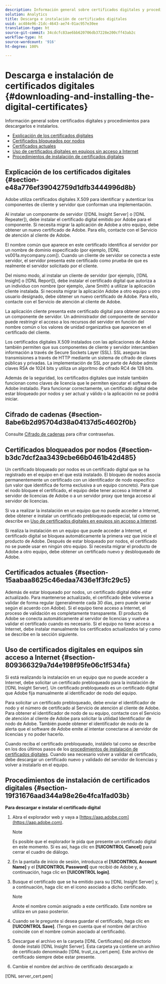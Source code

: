 ```yaml
---
description: Información general sobre certificados digitales y procedimientos para descargarlos e instalarlos.
solution: Analytics
title: Descarga e instalación de certificados digitales
uuid: ac484e96-21dc-4643-ae74-01ac957e30ee
translation-type: ht
source-git-commit: 34cdcfc83ae6bb620706db37228e200cff43ab2c
workflow-type: ht
source-wordcount: '916'
ht-degree: 100%

---
```



# Descarga e instalación de certificados digitales {#downloading-and-installing-the-digital-certificates}

Información general sobre certificados digitales y procedimientos para descargarlos e instalarlos.

* [Explicación de los certificados digitales](../../../../../home/c-inst-svr/c-install-ins-svr/t-install-proc-inst-svr-dpu/c-dnld-dgtl-cert/c-dnld-dgtl-cert.md#section-e48a776ef39042759d1dfb3444996d8b)
* [Certificados bloqueados por nodos](../../../../../home/c-inst-svr/c-install-ins-svr/t-install-proc-inst-svr-dpu/c-dnld-dgtl-cert/c-dnld-dgtl-cert.md#section-b3dc7dcf2aa3439cbe66b0461b42d485)
* [Certificados actuales](../../../../../home/c-inst-svr/c-install-ins-svr/t-install-proc-inst-svr-dpu/c-dnld-dgtl-cert/c-dnld-dgtl-cert.md#section-15aabaa8625c46edaa7436e1f3fc29c5)
* [Uso de certificados digitales en equipos sin acceso a Internet](../../../../../home/c-inst-svr/c-install-ins-svr/t-install-proc-inst-svr-dpu/c-dnld-dgtl-cert/c-dnld-dgtl-cert.md#section-809366329a7d4e198f95fe06c1f534fa)
* [Procedimientos de instalación de certificados digitales](../../../../../home/c-inst-svr/c-install-ins-svr/t-install-proc-inst-svr-dpu/c-dnld-dgtl-cert/c-dnld-dgtl-cert.md#section-19f31676aad344a98e26e4fca1fad03b)

## Explicación de los certificados digitales {#section-e48a776ef39042759d1dfb3444996d8b}

Adobe utiliza certificados digitales X.509 para identificar y autenticar los componentes de cliente y servidor que conforman una implementación.

Al instalar un componente de servidor ([!DNL Insight Server] o [!DNL Repeater]), debe instalar el certificado digital emitido por Adobe para el componente. Si necesita migrar la aplicación de Adobe a otro equipo, debe obtener un nuevo certificado de Adobe. Para ello, contacte con el Servicio de atención al cliente de Adobe.

El nombre común que aparece en este certificado identifica al servidor por un nombre de dominio especificado (por ejemplo, [!DNL vs001a.mycompany.com]). Cuando un cliente de servidor se conecta a este servidor, el servidor presenta este certificado como prueba de que es realmente el servidor solicitado por el cliente.

Del mismo modo, al instalar un cliente de servidor (por ejemplo, [!DNL Insight] o [!DNL Report]), debe instalar el certificado digital que autoriza a un individuo con nombre (por ejemplo, Jane Smith) a utilizar la aplicación cliente instalada. Si necesita migrar la aplicación Adobe a otro equipo u otro usuario designado, debe obtener un nuevo certificado de Adobe. Para ello, contacte con el Servicio de atención al cliente de Adobe.

La aplicación cliente presenta este certificado digital para obtener acceso a un componente de servidor. Un administrador del componente de servidor puede restringir el acceso a los recursos del servidor en función del nombre común o los valores de unidad organizativa que aparecen en el certificado del cliente.

Los certificados digitales X.509 instalados con las aplicaciones de Adobe también permiten que sus componentes de cliente y servidor intercambien información a través de Secure Sockets Layer (SSL). SSL asegura las transmisiones a través de HTTP mediante un sistema de cifrado de claves públicas y privadas. La implementación de SSL por parte de Adobe admite claves RSA de 1024 bits y utiliza un algoritmo de cifrado RC4 de 128 bits.

Además de la seguridad, los certificados digitales que instale también funcionan como claves de licencia que le permiten ejecutar el software de Adobe instalado. Para funcionar correctamente, un certificado digital debe estar bloqueado por nodos y ser actual y válido o la aplicación no se podrá iniciar.

## Cifrado de cadenas {#section-8abe6b2d95704d38a04137d5c4602f0b}

Consulte [Cifrado de cadenas](../../../../../home/c-inst-svr/c-install-ins-svr/t-install-proc-inst-svr-dpu/c-dnld-dgtl-cert/string-encryption.md#concept-35da0b53650a4d7e82b240ad27f6d45a) para cifrar contraseñas.

## Certificados bloqueados por nodos {#section-b3dc7dcf2aa3439cbe66b0461b42d485}

Un certificado bloqueado por nodos es un certificado digital que se ha registrado en el equipo en el que está instalado. El bloqueo de nodos asocia permanentemente un certificado con un identificador de nodo específico (un valor que identifica de forma exclusiva a un equipo concreto). Para que el nodo bloquee el certificado, el equipo debe tener acceso a Internet al servidor de licencias de Adobe o a un servidor proxy que tenga acceso al servidor de licencias.

Si va a realizar la instalación en un equipo que no puede acceder a Internet, debe obtener e instalar un certificado prebloqueado especial, tal como se describe en [Uso de certificados digitales en equipos sin acceso a Internet](../../../../../home/c-inst-svr/c-install-ins-svr/t-install-proc-inst-svr-dpu/c-dnld-dgtl-cert/c-dnld-dgtl-cert.md#section-809366329a7d4e198f95fe06c1f534fa).

Si realiza la instalación en un equipo que puede acceder a Internet, el certificado digital se bloquea automáticamente la primera vez que inicie el producto de Adobe. Después de estar bloqueado por nodos, el certificado no se puede usar en ningún otro equipo. Si necesita migrar el producto de Adobe a otro equipo, debe obtener un certificado nuevo y desbloqueado de Adobe.

## Certificados actuales {#section-15aabaa8625c46edaa7436e1f3fc29c5}

Además de estar bloqueado por nodos, un certificado digital debe estar actualizado. Para mantenerse actualizado, el certificado debe volverse a validar de forma regular (generalmente cada 30 días, pero puede variar según el acuerdo con Adobe). Si el equipo tiene acceso a Internet, el proceso de validación es completamente transparente. El producto de Adobe se conecta automáticamente al servidor de licencias y vuelve a validar el certificado cuando es necesario. Si el equipo no tiene acceso a Internet, debe instalar manualmente los certificados actualizados tal y como se describe en la sección siguiente.

## Uso de certificados digitales en equipos sin acceso a Internet {#section-809366329a7d4e198f95fe06c1f534fa}

Si está realizando la instalación en un equipo que no puede acceder a Internet, debe solicitar un certificado prebloqueado para la instalación de [!DNL Insight Server]. Un certificado prebloqueado es un certificado digital que Adobe fija manualmente al identificador de nodo del equipo.

Para solicitar un certificado prebloqueado, debe enviar el identificador de nodo y el número de certificado al Servicio de atención al cliente de Adobe. Para obtener el identificador de nodo de su equipo, contacte con el Servicio de atención al cliente de Adobe para solicitar la utilidad Identificador de nodo de Adobe. También puede obtener el identificador de nodo de la alerta que el software de Adobe emite al intentar conectarse al servidor de licencias y no poder hacerlo.

Cuando reciba el certificado prebloqueado, instálelo tal como se describe en los dos últimos pasos de los [procedimientos de instalación de certificados digitales](../../../../../home/c-inst-svr/c-install-ins-svr/t-install-proc-inst-svr-dpu/c-dnld-dgtl-cert/c-dnld-dgtl-cert.md#section-19f31676aad344a98e26e4fca1fad03b). Cuando sea necesario volver a validar el certificado, debe descargar un certificado nuevo y validado del servidor de licencias y volver a instalarlo en el equipo.

## Procedimientos de instalación de certificados digitales {#section-19f31676aad344a98e26e4fca1fad03b}

**Para descargar e instalar el certificado digital**

1. Abra el explorador web y vaya a [https://aap.adobe.com](https://aap.adobe.com).

   >[!NOTE]
   >
   >Es posible que el explorador le pida que presente un certificado digital en este momento. Si es así, haga clic en **[!UICONTROL Cancel]** para cerrar el cuadro de diálogo.

1. En la pantalla de inicio de sesión, introduzca el **[!UICONTROL Account Name]** y el **[!UICONTROL Password]** que recibió de Adobe y, a continuación, haga clic en **[!UICONTROL login]**.

1. Busque el certificado que se ha emitido para su [!DNL Insight Server] y, a continuación, haga clic en el icono asociado a dicho certificado.

   >[!NOTE]
   >
   >Anote el nombre común asignado a este certificado. Este nombre se utiliza en un paso posterior.

1. Cuando se le pregunte si desea guardar el certificado, haga clic en **[!UICONTROL Save]**. (Tenga en cuenta que el nombre del archivo coincide con el nombre común asociado al certificado).
1. Descargue el archivo en la carpeta [!DNL Certificates] del directorio donde instaló [!DNL Insight Server]. Esta carpeta ya contiene un archivo de certificado denominado [!DNL trust_ca_cert.pem]. Este archivo de certificado siempre debe estar presente.

1. Cambie el nombre del archivo de certificado descargado a:

[!DNL server_cert.pem]

